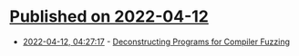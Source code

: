 # [Published on 2022-04-12](index.md)

* [2022-04-12, 04:27:17](https://news.ycombinator.com/item?id=30998620) - [Deconstructing Programs for Compiler Fuzzing](https://comby.dev/blog/2022/04/11/comby-decomposer-compiler-fuzzing)
